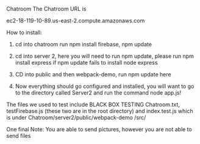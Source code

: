Chatroom
The Chatroom URL is

ec2-18-119-10-89.us-east-2.compute.amazonaws.com

How to install:
1. cd into chatroom run npm install firebase, npm update
2.  cd into server 2, here you will need to run npm update, please run npm install express if npm update fails to install node express

3. CD into public and then webpack-demo, run npm update here
4. Now everything should go configured and installed, you will want to go to the directory called Server2 and run the command node app.js!



The files we used to test include BLACK BOX TESTING Chatroom.txt, testFirebase.js (these two are in the root directory) and index.test.js which is under Chatroom/server2/public/webpack-demo
/src/

One final Note: You are able to send pictures, however you are not able to send files
